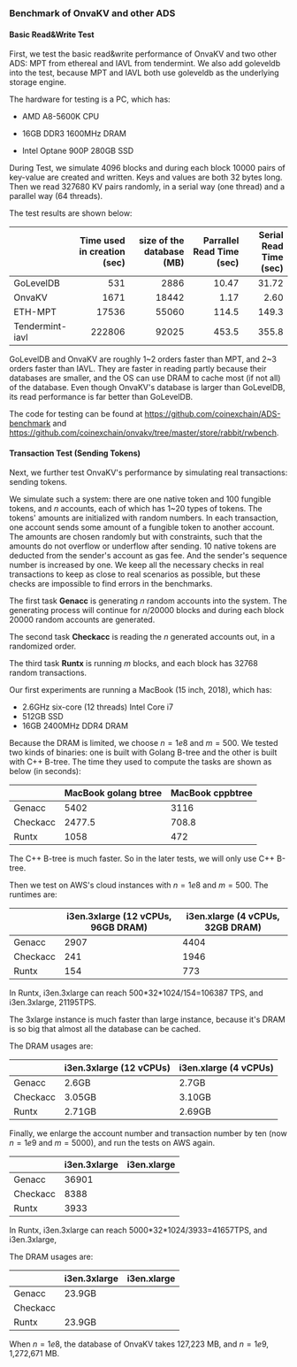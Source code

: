### Benchmark of OnvaKV and other ADS

#### Basic Read&Write Test

First, we test the basic read&write performance of OnvaKV and two other ADS: MPT from ethereal and IAVL from tendermint. We also add goleveldb into the test, because MPT and IAVL both use goleveldb as the underlying storage engine.

The hardware for testing is a PC, which has: 

- AMD A8-5600K CPU

- 16GB DDR3 1600MHz DRAM

- Intel Optane 900P 280GB SSD

During Test, we simulate 4096 blocks and during each block 10000 pairs of key-value are created and written. Keys and values are both 32 bytes long. Then we read 327680 KV pairs randomly, in a serial way (one thread) and a parallel way (64 threads).

The test results are shown below:

|                 | Time used in creation (sec) | size of the database (MB) | Parrallel Read Time (sec) | Serial Read Time (sec) |
| --------------- | --------------------------: | ------------------------: | ------------------------: | ---------------------: |
| GoLevelDB       |                         531 |                      2886 |                     10.47 |                  31.72 |
| OnvaKV          |                        1671 |                     18442 |                      1.17 |                   2.60 |
| ETH-MPT         |                       17536 |                     55060 |                     114.5 |                  149.3 |
| Tendermint-iavl |                      222806 |                     92025 |                     453.5 |                  355.8 |

GoLevelDB and OnvaKV are roughly 1\~2 orders faster than MPT, and 2\~3 orders faster than IAVL. They are faster in reading partly because their databases are smaller, and the OS can use DRAM to cache most (if not all) of the database. Even though OnvaKV's database is larger than GoLevelDB, its read performance is far better than GoLevelDB. 

The code for testing can be found at https://github.com/coinexchain/ADS-benchmark and https://github.com/coinexchain/onvakv/tree/master/store/rabbit/rwbench.



#### Transaction Test (Sending Tokens)

Next, we further test OnvaKV's performance by simulating real transactions: sending tokens.

We simulate such a system: there are one native token and 100 fungible tokens, and $n$ accounts, each of which has 1~20 types of tokens. The tokens' amounts are initialized with random numbers. In each transaction, one account sends some amount of a fungible token to another account. The amounts are chosen randomly but with constraints, such that the amounts do not overflow or underflow after sending. 10 native tokens are deducted from the sender's account as gas fee. And the sender's sequence number is increased by one. We keep all the necessary checks in real transactions to keep as close to real scenarios as possible, but these checks are impossible to find errors in the benchmarks.

The first task **Genacc** is generating $n$ random accounts into the system. The generating process will continue for $n/20000$ blocks and during each block 20000 random accounts are generated.

The second task **Checkacc** is reading the $n$ generated accounts out, in a randomized order.

The third task **Runtx** is running $m$ blocks, and each block has 32768 random transactions.

Our first experiments are running a MacBook (15 inch, 2018), which has:

- 2.6GHz six-core (12 threads) Intel Core i7
- 512GB SSD
- 16GB 2400MHz DDR4 DRAM

Because the DRAM is limited, we choose $n=1e8$ and $m=500$. We tested two kinds of binaries: one is built with Golang B-tree and the other is built with C++ B-tree. The time they used to compute the tasks are shown as below (in seconds):

|          | MacBook golang btree | MacBook cppbtree |
| -------- | -------------------- | ---------------- |
| Genacc   | 5402                 | 3116             |
| Checkacc | 2477.5               | 708.8            |
| Runtx    | 1058                 | 472              |

The C++ B-tree is much faster. So in the later tests, we will only use C++ B-tree.

Then we test on AWS's cloud instances with $n=1e8$ and $m=500$. The runtimes are:

|                | i3en.3xlarge (12 vCPUs, 96GB DRAM) | i3en.xlarge (4 vCPUs, 32GB DRAM) |
| -------------- | ----------------------- | ---------------------- |
| Genacc |  2907             |  4404             |
| Checkacc       | 241             |  1946  |
| Runtx  |  154              |  773             |

In Runtx, i3en.3xlarge can reach 500\*32\*1024/154=106387 TPS, and i3en.3xlarge, 21195TPS.

The 3xlarge instance is much faster than large instance, because it's DRAM is so big that almost all the database can be cached.

The DRAM usages are:

|                | i3en.3xlarge (12 vCPUs) | i3en.xlarge (4 vCPUs)  |
| -------------- | ----------------------- | ---------------------- |
| Genacc | 2.6GB             | 2.7GB             |
| Checkacc       | 3.05GB            | 3.10GB |
| Runtx  | 2.71GB              | 2.69GB              |


Finally, we enlarge the account number and transaction number by ten (now  $n=1e9$ and $m=5000$), and run the tests on AWS again.

|                | i3en.3xlarge | i3en.xlarge |
| -------------- | ------------ | --------------------- |
| Genacc | 36901 |                       |
| Checkacc       | 8388 |                       |
| Runtx | 3933 |                       |

In Runtx, i3en.3xlarge can reach 5000\*32\*1024/3933=41657TPS, and i3en.3xlarge, 

The DRAM usages are:

|                | i3en.3xlarge | i3en.xlarge |
| -------------- | ------------ | --------------------- |
| Genacc | 23.9GB |                       |
| Checkacc       |              |                       |
| Runtx | 23.9GB |                       |


When $n=1e8$, the database of OnvaKV takes 127,223 MB, and $n=1e9$, 1,272,671 MB.


